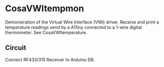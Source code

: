CosaVWItempmon
===============
Demonstration of the Virtual Wire Interface (VWI) driver. Receive and
print a temperature readings send by a ATtiny connected to a 1-wire
digital thermometer. See CosaVWItemperature.

Circuit
-------
Connect RF433/315 Receiver to Arduino D8.


